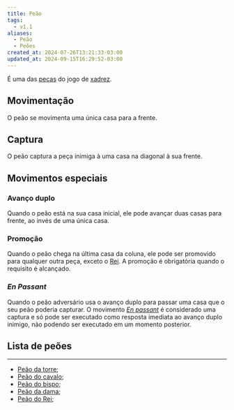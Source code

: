 ```yaml
---
title: Peão
tags:
  - v1.1
aliases:
  - Peão
  - Peões
created_at: 2024-07-26T13:21:33-03:00
updated_at: 2024-09-15T16:29:52-03:00
---
```


É uma das [peças](../08/Xadrez_Pecas.md) do jogo de [xadrez](../../../../sementes/2024/07/06/Xadrez.md).

## Movimentação
O peão se movimenta uma única casa para a frente.

## Captura
O peão captura a peça inimiga à uma casa na diagonal à sua frente.

## Movimentos especiais
### Avanço duplo
Quando o peão está na sua casa inicial, ele pode avançar duas casas para frente, ao invés de uma única casa.

### Promoção
Quando o peão chega na última casa da coluna, ele pode ser promovido para qualquer outra peça, exceto o [Rei](../../../../ideias/2024/07/07/Xadrez_Rei_xadrez.md). A promoção é obrigatória quando o requisito é alcançado.

### *En Passant*
Quando o peão adversário usa o avanço duplo para passar uma casa que o seu peão poderia capturar. O movimento *[En passant](../../../../../En_passant.md)* é considerado uma captura e só pode ser executado como resposta imediata ao avanço duplo inimigo, não podendo ser executado em um momento posterior.

## Lista de peões
---
- [Peão da torre](../../../../ideias/2024/07/08/Xadrez_Peao_da_torre.md);
- [Peão do cavalo](../../../../ideias/2024/07/08/Xadrez_Peao_do_cavalo.md);
- [Peão do bispo](../../../../ideias/2024/07/26/Xadrez_Peao_do_bispo.md);
- [Peão da dama](../../../../ideias/2024/07/08/Xadrez_Peao_da_dama.md);
- [Peão do Rei](../../../../ideias/2024/07/08/Xadrez_Peao_do_Rei.md);
